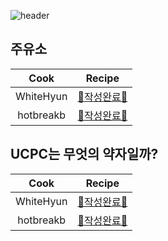 ![header](https://capsule-render.vercel.app/api?type=waving&color=timeAuto&height=300&section=header&text=📖%20레시피&fontSize=70&animation=fadeIn&fontAlignY=38)

## 주유소

|   Cook    |              Recipe              |
| :-------: | :------------------------------: |
| WhiteHyun | [🎉작성완료🎉](./dish1_white.md) |
| hotbreakb |  [🎉작성완료🎉](./dish1_hot.md)  |

## UCPC는 무엇의 약자일까?

|   Cook    |              Recipe              |
| :-------: | :------------------------------: |
| WhiteHyun | [🎉작성완료🎉](./dish2_white.md) |
| hotbreakb |  [🎉작성완료🎉](./dish2_hot.md)  |
